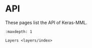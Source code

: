 # API

These pages list the API of Keras-MML.

```{toctree}
:maxdepth: 1

Layers <layers/index>
```
